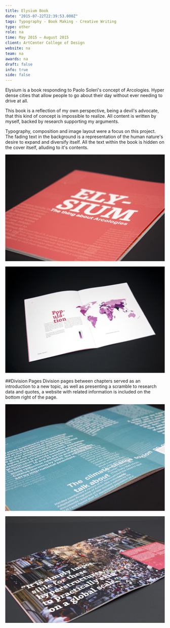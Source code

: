 ```yaml
---
title: Elysium Book
date: "2015-07-22T22:39:53.000Z"
tags: Typography - Book Making - Creative Writing
type: other
role: na
time: May 2015 – August 2015
client: ArtCenter College of Design
website: na
team: na
awards: na
draft: false
info: true
side: false
---
```


Elysium is a book responding to Paolo Soleri's concept of Arcologies. Hyper dense cities that allow people to go about their day without ever needing to drive at all.

This book is a reflection of my own perspective, being a devil's advocate, that this kind of concept is impossible to realize. All content is written by myself, backed by research supporting my arguments.

Typography, composition and image layout were a focus on this project. The fading text in the background is a representation of the human nature's desire to expand and diversify itself. All the text within the book is hidden on the cover itself, alluding to it's contents.

![Book Cover](images/cover.jpg)

![Inside Pages](images/inside-ch1.jpg)

##Division Pages
Division pages between chapters served as an introduction to a new topic, as well as presenting a scramble to research data and quotes, a website with related information is included on the bottom right of the page.

![Division Pages](images/inside-division.jpg)

![Image Spreads](images/inside-image.jpg)
